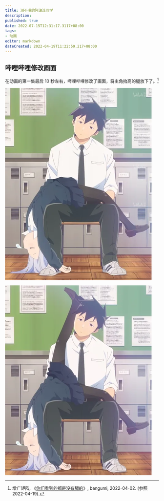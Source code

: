 ```yaml
---
title: 测不准的阿波连同学
description:
published: true
date: 2022-07-15T12:31:17.3117+08:00
tags:
- 动画
editor: markdown
dateCreated: 2022-04-19T11:22:59.217+08:00
---
```


## 哔哩哔哩修改画面

在动画的第一集最后 10 秒左右，哔哩哔哩修改了画面，将主角抬高的腿放下了。[^309202]

[^309202]: 增广矩阵, 《[你们看到的都是没有腿的](https://web.archive.org/web/20220419031252/https://bangumi.tv/blog/309202)》, bangumi, 2022-04-02. (参照 2022-04-19).

![哔哩哔哩](/src/video/测不准的阿波连同学/哔哩哔哩_e01@23-52.webp)

![非哔哩哔哩大陆](/src/video/测不准的阿波连同学/非哔哩哔哩大陆_e01@23-52.webp)
